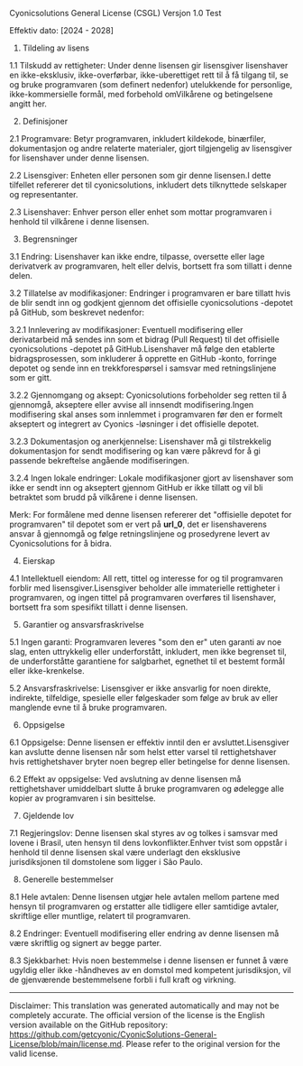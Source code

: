 Cyonicsolutions General License (CSGL)
Versjon 1.0 Test

Effektiv dato: [2024 - 2028]

1. Tildeling av lisens

1.1 Tilskudd av rettigheter: Under denne lisensen gir lisensgiver lisenshaver en ikke-eksklusiv, ikke-overførbar, ikke-uberettiget rett til å få tilgang til, se og bruke programvaren (som definert nedenfor) utelukkende for personlige, ikke-kommersielle formål, med forbehold omVilkårene og betingelsene angitt her.

2. Definisjoner

2.1 Programvare: Betyr programvaren, inkludert kildekode, binærfiler, dokumentasjon og andre relaterte materialer, gjort tilgjengelig av lisensgiver for lisenshaver under denne lisensen.

2.2 Lisensgiver: Enheten eller personen som gir denne lisensen.I dette tilfellet refererer det til cyonicsolutions, inkludert dets tilknyttede selskaper og representanter.

2.3 Lisenshaver: Enhver person eller enhet som mottar programvaren i henhold til vilkårene i denne lisensen.

3. Begrensninger

3.1 Endring: Lisenshaver kan ikke endre, tilpasse, oversette eller lage derivatverk av programvaren, helt eller delvis, bortsett fra som tillatt i denne delen.

3.2 Tillatelse av modifikasjoner: Endringer i programvaren er bare tillatt hvis de blir sendt inn og godkjent gjennom det offisielle cyonicsolutions -depotet på GitHub, som beskrevet nedenfor:

3.2.1 Innlevering av modifikasjoner: Eventuell modifisering eller derivatarbeid må sendes inn som et bidrag (Pull Request) til det offisielle cyonicsolutions -depotet på GitHub.Lisenshaver må følge den etablerte bidragsprosessen, som inkluderer å opprette en GitHub -konto, forringe depotet og sende inn en trekkforespørsel i samsvar med retningslinjene som er gitt.

3.2.2 Gjennomgang og aksept: Cyonicsolutions forbeholder seg retten til å gjennomgå, akseptere eller avvise all innsendt modifisering.Ingen modifisering skal anses som innlemmet i programvaren før den er formelt akseptert og integrert av Cyonics -løsninger i det offisielle depotet.

3.2.3 Dokumentasjon og anerkjennelse: Lisenshaver må gi tilstrekkelig dokumentasjon for sendt modifisering og kan være påkrevd for å gi passende bekreftelse angående modifiseringen.

3.2.4 Ingen lokale endringer: Lokale modifikasjoner gjort av lisenshaver som ikke er sendt inn og akseptert gjennom GitHub er ikke tillatt og vil bli betraktet som brudd på vilkårene i denne lisensen.

Merk: For formålene med denne lisensen refererer det "offisielle depotet for programvaren" til depotet som er vert på __url_0__, det er lisenshaverens ansvar å gjennomgå og følge retningslinjene og prosedyrene levert av Cyonicsolutions for å bidra.

4. Eierskap

4.1 Intellektuell eiendom: All rett, tittel og interesse for og til programvaren forblir med lisensgiver.Lisensgiver beholder alle immaterielle rettigheter i programvaren, og ingen tittel på programvaren overføres til lisenshaver, bortsett fra som spesifikt tillatt i denne lisensen.

5. Garantier og ansvarsfraskrivelse

5.1 Ingen garanti: Programvaren leveres "som den er" uten garanti av noe slag, enten uttrykkelig eller underforstått, inkludert, men ikke begrenset til, de underforståtte garantiene for salgbarhet, egnethet til et bestemt formål eller ikke-krenkelse.

5.2 Ansvarsfraskrivelse: Lisensgiver er ikke ansvarlig for noen direkte, indirekte, tilfeldige, spesielle eller følgeskader som følge av bruk av eller manglende evne til å bruke programvaren.

6. Oppsigelse

6.1 Oppsigelse: Denne lisensen er effektiv inntil den er avsluttet.Lisensgiver kan avslutte denne lisensen når som helst etter varsel til rettighetshaver hvis rettighetshaver bryter noen begrep eller betingelse for denne lisensen.

6.2 Effekt av oppsigelse: Ved avslutning av denne lisensen må rettighetshaver umiddelbart slutte å bruke programvaren og ødelegge alle kopier av programvaren i sin besittelse.

7. Gjeldende lov

7.1 Regjeringslov: Denne lisensen skal styres av og tolkes i samsvar med lovene i Brasil, uten hensyn til dens lovkonflikter.Enhver tvist som oppstår i henhold til denne lisensen skal være underlagt den eksklusive jurisdiksjonen til domstolene som ligger i São Paulo.

8. Generelle bestemmelser

8.1 Hele avtalen: Denne lisensen utgjør hele avtalen mellom partene med hensyn til programvaren og erstatter alle tidligere eller samtidige avtaler, skriftlige eller muntlige, relatert til programvaren.

8.2 Endringer: Eventuell modifisering eller endring av denne lisensen må være skriftlig og signert av begge parter.

8.3 Sjekkbarhet: Hvis noen bestemmelse i denne lisensen er funnet å være ugyldig eller ikke -håndheves av en domstol med kompetent jurisdiksjon, vil de gjenværende bestemmelsene forbli i full kraft og virkning.

---
Disclaimer: This translation was generated automatically and may not be completely accurate. The official version of the license is the English version available on the GitHub repository: https://github.com/getcyonic/CyonicSolutions-General-License/blob/main/license.md. Please refer to the original version for the valid license.